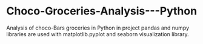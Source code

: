 # Choco-Groceries-Analysis---Python
Analysis of choco-Bars groceries in Python in project pandas and numpy libraries are used with matplotlib.pyplot and seaborn visualization library.
